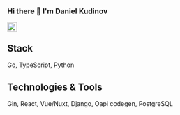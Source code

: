 ### Hi there 👋 I'm Daniel Kudinov

<a href="https://t.me/iamdanielkudinov" title="Telegram">
  <img align="left" alt="Telegram" width="22px" src="https://cdn.svgporn.com/logos/telegram.svg">
</a>

<br>

## Stack

Go, TypeScript, Python

## Technologies & Tools

Gin, React, Vue/Nuxt, Django, Oapi codegen, PostgreSQL



